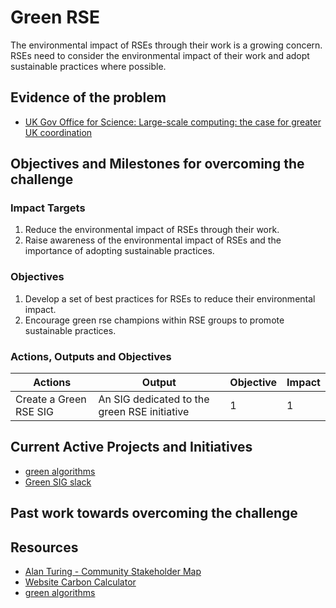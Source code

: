 # Green RSE

The environmental impact of RSEs through their work is a growing concern. RSEs need to consider the environmental impact of their work and adopt sustainable practices where possible.

## Evidence of the problem

 - [UK Gov Office for Science: Large-scale computing: the case for greater UK coordination](https://assets.publishing.service.gov.uk/media/654a4025e2e16a000d42aaef/UK_Computing_report_-_Final_20.09.21.pdf)

## Objectives and Milestones for overcoming the challenge

### Impact Targets

1. Reduce the environmental impact of RSEs through their work.
2. Raise awareness of the environmental impact of RSEs and the importance of adopting sustainable practices.

### Objectives

1. Develop a set of best practices for RSEs to reduce their environmental impact.
2. Encourage green rse champions within RSE groups to promote sustainable practices.

### Actions, Outputs and Objectives

| Actions                | Output                                       | Objective | Impact |
| ---------------------- | -------------------------------------------- | --------- | ------ |
| Create a Green RSE SIG | An SIG dedicated to the green RSE initiative | 1         | 1      |

## Current Active Projects and Initiatives

- [green algorithms](https://www.green-algorithms.org/)
- [Green SIG slack](https://ukrse.slack.com/archives/C07UXQEE014)

## Past work towards overcoming the challenge

## Resources

- [Alan Turing - Community Stakeholder Map](https://cassgvp.kumu.io/alan-turing-institute-environment-and-sustainability)
- [Website Carbon Calculator](https://www.websitecarbon.com)
- [green algorithms](https://www.green-algorithms.org/)
